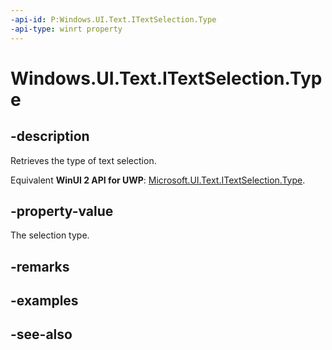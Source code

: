 ```yaml
---
-api-id: P:Windows.UI.Text.ITextSelection.Type
-api-type: winrt property
---
```


<!-- Property syntax
public Windows.UI.Text.SelectionType Type { get; }
-->

# Windows.UI.Text.ITextSelection.Type

## -description
Retrieves the type of text selection.

Equivalent **WinUI 2 API for UWP**: [Microsoft.UI.Text.ITextSelection.Type](/windows/winui/api/microsoft.ui.text.itextselection.type).

## -property-value
The selection type.

## -remarks

## -examples

## -see-also
